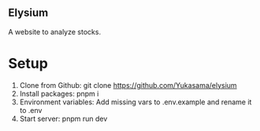 ## Elysium
A website to analyze stocks.

# Setup
1. Clone from Github: git clone https://github.com/Yukasama/elysium
2. Install packages: pnpm i
3. Environment variables: Add missing vars to .env.example and rename it to .env
4. Start server: pnpm run dev
